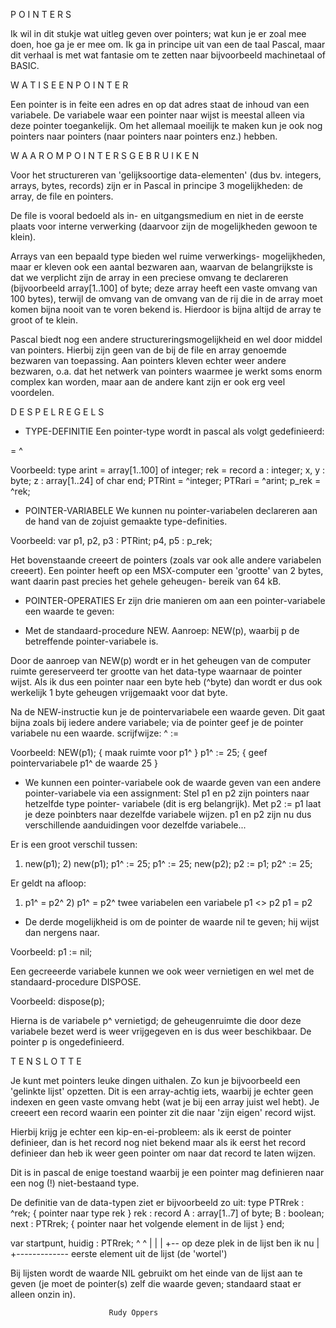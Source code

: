 P O I N T E R S


Ik wil in dit stukje wat uitleg geven over pointers; wat kun
je er  zoal mee doen, hoe ga je er mee om. Ik ga in principe
uit  van een  de taal  Pascal, maar  dit verhaal  is met wat
fantasie  om  te  zetten  naar  bijvoorbeeld  machinetaal of
BASIC.


W A T   I S   E E N   P O I N T E R

Een  pointer is  in feite een adres en op dat adres staat de
inhoud van een variabele. De variabele waar een pointer naar
wijst is  meestal alleen  via deze  pointer toegankelijk. Om
het  allemaal moeilijk te maken kun je ook nog pointers naar
pointers (naar pointers naar pointers enz.) hebben.


W A A R O M   P O I N T E R S   G E B R U I K E N

Voor  het  structureren van  'gelijksoortige data-elementen'
(dus bv. integers, arrays, bytes, records) zijn er in Pascal
in principe 3 mogelijkheden: de array, de file en pointers.

De file  is vooral bedoeld als in- en uitgangsmedium en niet
in  de eerste  plaats voor interne verwerking (daarvoor zijn
de mogelijkheden gewoon te klein).

Arrays van  een bepaald  type bieden  wel ruime verwerkings-
mogelijkheden,  maar er  kleven ook een aantal bezwaren aan,
waarvan de  belangrijkste is  dat we verplicht zijn de array
in   een   preciese   omvang  te   declareren  (bijvoorbeeld
array[1..100] of byte; deze array heeft een vaste omvang van
100  bytes), terwijl  de omvang van de omvang van de rij die
in de  array moet  komen bijna nooit van te voren bekend is.
Hierdoor is bijna altijd de array te groot of te klein.

Pascal  biedt nog  een andere  structureringsmogelijkheid en
wel door  middel van  pointers. Hierbij zijn geen van de bij
de  file  en  array  genoemde  bezwaren van  toepassing. Aan
pointers  kleven echter  weer andere  bezwaren, o.a. dat het
netwerk van pointers waarmee je werkt soms enorm complex kan
worden,  maar  aan  de  andere  kant  zijn er  ook erg  veel
voordelen.


D E   S P E L R E G E L S

* TYPE-DEFINITIE
Een pointer-type wordt in pascal als volgt gedefinieerd:

<pointertype> = ^<data-element>

Voorbeeld:
type arint  = array[1..100] of integer;
rek    = record
a    : integer;
x, y : byte;
z    : array[1..24] of char
end;
PTRint = ^integer;
PTRari = ^arint;
p_rek  = ^rek;


* POINTER-VARIABELE
We kunnen nu pointer-variabelen declareren aan de hand van
de zojuist gemaakte type-definities.

Voorbeeld:
var p1, p2, p3 : PTRint;
p4, p5     : p_rek;

Het bovenstaande  creeert de  pointers (zoals var ook alle
andere  variabelen  creeert).  Een  pointer  heeft op  een
MSX-computer een  'grootte' van  2 bytes, want daarin past
precies het gehele geheugen- bereik van 64 kB.

* POINTER-OPERATIES
Er zijn drie manieren om aan een pointer-variabele een
waarde te geven:
- Met de standaard-procedure NEW.
Aanroep: NEW(p), waarbij p de betreffende
pointer-variabele is.

Door  de aanroep van NEW(p) wordt er in het geheugen van
de  computer  ruimte  gereserveerd ter  grootte van  het
data-type  waarnaar  de  pointer wijst.  Als ik  dus een
pointer  naar een  byte heb (^byte) dan wordt er dus ook
werkelijk 1 byte geheugen vrijgemaakt voor dat byte.

Na  de  NEW-instructie  kun  je de  pointervariabele een
waarde  geven. Dit  gaat bijna  zoals bij  iedere andere
variabele;  via de  pointer geef je de pointer variabele
nu een waarde.
scrijfwijze: <pointervariabele>^ := <waarde>

Voorbeeld:
NEW(p1);     { maak ruimte voor p1^ }
p1^ := 25;   { geef pointervariabele p1^ de waarde 25 }

- We kunnen  een pointer-variabele ook de waarde geven van
een andere pointer-variabele via een assignment: Stel p1
en   p2  zijn  pointers  naar  hetzelfde  type  pointer-
variabele  (dit is erg belangrijk). Met p2 := p1 laat je
deze poinbters  naar dezelfde variabele wijzen. p1 en p2
zijn  nu  dus verschillende  aanduidingen voor  dezelfde
variabele...

Er is een groot verschil tussen:
1)  new(p1);              2)  new(p1);
p1^ := 25;                p1^ := 25;
new(p2);                  p2 := p1;
p2^ := 25;

Er geldt na afloop:
1)  p1^ = p2^             2)  p1^ = p2^
twee variabelen           een variabele
p1 <> p2                  p1 = p2

- De derde mogelijkheid is om de pointer de waarde nil te
geven; hij wijst dan nergens naar.

Voorbeeld:
p1 := nil;


Een gecreeerde variabele kunnen we ook weer vernietigen en
wel met de standaard-procedure DISPOSE.

Voorbeeld:
dispose(p);

Hierna  is de  variabele p^  vernietigd; de geheugenruimte
die door  deze variabele bezet werd is weer vrijgegeven en
is dus weer beschikbaar. De pointer p is ongedefinieerd.


T E N   S L O T T E

Je  kunt  met  pointers  leuke  dingen uithalen.  Zo kun  je
bijvoorbeeld  een  'gelinkte  lijst'  opzetten.  Dit is  een
array-achtig  iets, waarbij  je echter  geen indexen en geen
vaste omvang  hebt (wat je bij een array juist wel hebt). Je
creeert  een record  waarin een  pointer zit  die naar 'zijn
eigen' record wijst.

Hierbij krijg je echter een kip-en-ei-probleem: als ik eerst
de pointer definieer, dan is het record nog niet bekend maar
als  ik  eerst het  record definieer  dan heb  ik weer  geen
pointer om naar dat record te laten wijzen.

Dit is  in pascal  de enige  toestand waarbij je een pointer
mag definieren naar een nog (!) niet-bestaand type.

De definitie van de data-typen ziet er bijvoorbeeld zo uit:
type PTRrek : ^rek; { pointer naar type rek }
rek    : record
A    : array[1..7] of byte;
B    : boolean;
next : PTRrek;  { pointer naar het volgende
            element in de lijst }
end;

var startpunt, huidig : PTRrek;
^          ^
|          |
|          +-- op deze plek in de lijst ben ik nu
|
+------------- eerste element uit de lijst (de 'wortel')


Bij lijsten wordt de waarde NIL gebruikt om het einde van de
lijst  aan te  geven (je  moet de pointer(s) zelf die waarde
geven; standaard staat er alleen onzin in).

                          Rudy Oppers

